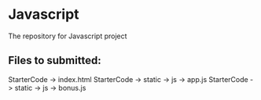 # Javascript
The repository for Javascript project

Files to submitted:
-----------------------------
StarterCode -> index.html
StarterCode -> static -> js -> app.js
StarterCode -> static -> js -> bonus.js
